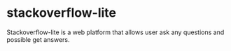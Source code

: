 # stackoverflow-lite

Stackoverflow-lite is a web platform that allows user ask any questions and possible get answers. 

